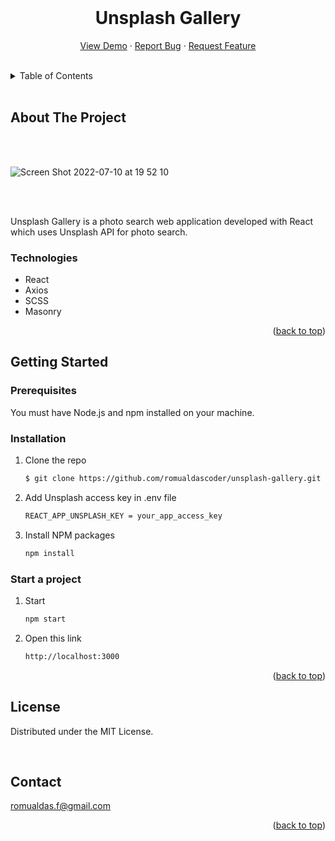 <br />
<div align="center">
  <h1 align="center">Unsplash Gallery</h1>

  <p align="center">
    <a href="https://unsplash-photo.netlify.app">View Demo</a>
    ·
    <a href="https://github.com/romualdascoder/unsplash-gallery/issues">Report Bug</a>
    ·
    <a href="https://github.com/romualdascoder/unsplash-gallery/issues">Request Feature</a>
  </p>
</div>

<br/>

<details>
  <summary>Table of Contents</summary>
  <ol>
    <li>
      <a href="#about-the-project">About The Project</a>
      <ul>
        <li><a href="#technologies">Technologies</a></li>
      </ul>
    </li>
    <li>
      <a href="#getting-started">Getting Started</a>
      <ul>
        <li><a href="#prerequisites">Prerequisites</a></li>
        <li><a href="#installation">Installation</a></li>
        <li><a href="#start-a-project">Start a project</a></li>
      </ul>
    </li>
    <li><a href="#license">License</a></li>
    <li><a href="#contact">Contact</a></li>
  </ol>
</details>

<br/>

## About The Project

<br/>
<br/>

![Screen Shot 2022-07-10 at 19 52 10](https://user-images.githubusercontent.com/72582679/148820682-b3cac6d4-4cbf-48fe-9c7f-56237c8a5e53.png)

<br/>
<br/>

Unsplash Gallery is a photo search web application developed with React which uses Unsplash API for photo search.

### Technologies

- React
- Axios
- SCSS
- Masonry

<p align="right">(<a href="#top">back to top</a>)</p>

## Getting Started

### Prerequisites

You must have Node.js and npm installed on your machine.

### Installation

1. Clone the repo

   ```sh
   $ git clone https://github.com/romualdascoder/unsplash-gallery.git
   ```

2. Add Unsplash access key in .env file

   ```sh
   REACT_APP_UNSPLASH_KEY = your_app_access_key
   ```

3. Install NPM packages

   ```sh
   npm install
   ```

### Start a project

1. Start

   ```sh
   npm start
   ```

2. Open this link

   ```sh
   http://localhost:3000
   ```

   <p align="right">(<a href="#top">back to top</a>)</p>

## License

Distributed under the MIT License.

<br/>

## Contact

romualdas.f@gmail.com

<p align="right">(<a href="#top">back to top</a>)</p>
